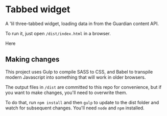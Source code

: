 Tabbed widget
============

A 'lil three-tabbed widget, loading data in from the Guardian content API.

To run it, just open `/dist/index.html` in a browser.

Here

Making changes
--------------

This project uses Gulp to compile SASS to CSS, and Babel to transpile modern Javascript into something that will work in older browsers.

The output files in `/dist` are committed to this repo for convenience, but if you want to make changes, you'll need to overwrite them.

To do that, run `npm install` and then `gulp` to update to the dist folder and watch for subsequent changes. You'll need `node` and `npm` installed.

